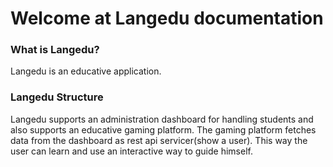 # Welcome at Langedu documentation
### What is Langedu?

Langedu is an educative application.

### Langedu Structure

Langedu supports an administration dashboard for handling students and also supports an educative gaming platform.
The gaming platform fetches data from the dashboard as rest api servicer(show a user).
This way the user can learn and use an interactive way to guide himself.

